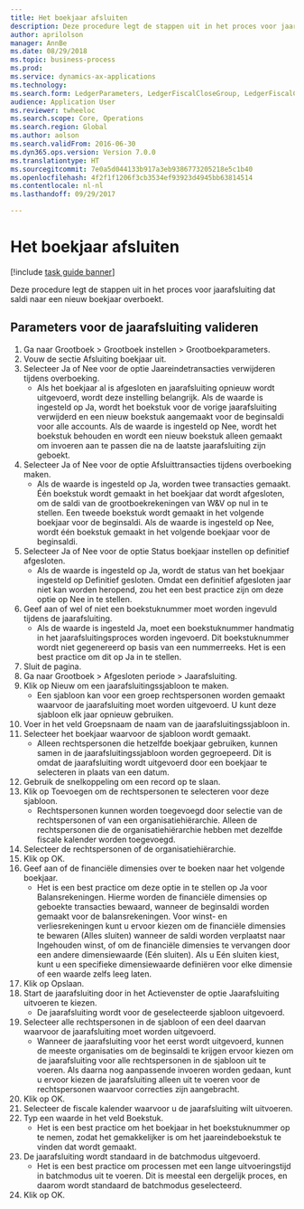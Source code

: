 ```yaml
--- 
title: Het boekjaar afsluiten
description: Deze procedure legt de stappen uit in het proces voor jaarafsluiting dat saldi naar een nieuw boekjaar overboekt.
author: aprilolson
manager: AnnBe
ms.date: 08/29/2018
ms.topic: business-process
ms.prod: 
ms.service: dynamics-ax-applications
ms.technology: 
ms.search.form: LedgerParameters, LedgerFiscalCloseGroup, LedgerFiscalCloseAddLedger, SysLookupMultiSelectGrid, LedgerFiscalCloseRunGroup
audience: Application User
ms.reviewer: twheeloc
ms.search.scope: Core, Operations
ms.search.region: Global
ms.author: aolson
ms.search.validFrom: 2016-06-30
ms.dyn365.ops.version: Version 7.0.0
ms.translationtype: HT
ms.sourcegitcommit: 7e0a5d044133b917a3eb9386773205218e5c1b40
ms.openlocfilehash: 4f2f1f1206f3cb3534ef93923d4945bb63814514
ms.contentlocale: nl-nl
ms.lasthandoff: 09/29/2017

---
```

# <a name="close-the-fiscal-year"></a>Het boekjaar afsluiten

[!include [task guide banner](../../includes/task-guide-banner.md)]

Deze procedure legt de stappen uit in het proces voor jaarafsluiting dat saldi naar een nieuw boekjaar overboekt.


## <a name="validate-year-end-close-parameters"></a>Parameters voor de jaarafsluiting valideren
1. Ga naar Grootboek > Grootboek instellen > Grootboekparameters.
2. Vouw de sectie Afsluiting boekjaar uit.
3. Selecteer Ja of Nee voor de optie Jaareindetransacties verwijderen tijdens overboeking.
    * Als het boekjaar al is afgesloten en jaarafsluiting opnieuw wordt uitgevoerd, wordt deze instelling belangrijk. Als de waarde is ingesteld op Ja, wordt het boekstuk voor de vorige jaarafsluiting verwijderd en een nieuw boekstuk aangemaakt voor de beginsaldi voor alle accounts. Als de waarde is ingesteld op Nee, wordt het boekstuk behouden en wordt een nieuw boekstuk alleen gemaakt om invoeren aan te passen die na de laatste jaarafsluiting zijn geboekt.  
4. Selecteer Ja of Nee voor de optie Afsluittransacties tijdens overboeking maken.
    * Als de waarde is ingesteld op Ja, worden twee transacties gemaakt. Één boekstuk wordt gemaakt in het boekjaar dat wordt afgesloten, om de saldi van de grootboekrekeningen van W&V op nul in te stellen. Een tweede boekstuk wordt gemaakt in het volgende boekjaar voor de beginsaldi. Als de waarde is ingesteld op Nee, wordt één boekstuk gemaakt in het volgende boekjaar voor de beginsaldi.  
5. Selecteer Ja of Nee voor de optie Status boekjaar instellen op definitief afgesloten.
    * Als de waarde is ingesteld op Ja, wordt de status van het boekjaar ingesteld op Definitief gesloten.  Omdat een definitief afgesloten jaar niet kan worden heropend, zou het een best practice zijn om deze optie op Nee in te stellen.  
6. Geef aan of wel of niet een boekstuknummer moet worden ingevuld tijdens de jaarafsluiting.
    * Als de waarde is ingesteld Ja, moet een boekstuknummer handmatig in het jaarafsluitingsproces worden ingevoerd. Dit boekstuknummer wordt niet gegenereerd op basis van een nummerreeks. Het is een best practice om dit op Ja in te stellen.  
7. Sluit de pagina.
8. Ga naar Grootboek > Afgesloten periode > Jaarafsluiting.
9. Klik op Nieuw om een jaarafsluitingssjabloon te maken.
    * Een sjabloon kan voor een groep rechtspersonen worden gemaakt waarvoor de jaarafsluiting moet worden uitgevoerd. U kunt deze sjabloon elk jaar opnieuw gebruiken.  
10. Voer in het veld Groepsnaam de naam van de jaarafsluitingssjabloon in.
11. Selecteer het boekjaar waarvoor de sjabloon wordt gemaakt.
    * Alleen rechtspersonen die hetzelfde boekjaar gebruiken, kunnen samen in de jaarafsluitingssjabloon worden gegroepeerd. Dit is omdat de jaarafsluiting wordt uitgevoerd door een boekjaar te selecteren in plaats van een datum.  
12. Gebruik de snelkoppeling om een record op te slaan.
13. Klik op Toevoegen om de rechtspersonen te selecteren voor deze sjabloon.
    * Rechtspersonen kunnen worden toegevoegd door selectie van de rechtspersonen of van een organisatiehiërarchie.  Alleen de rechtspersonen die de organisatiehiërarchie hebben met dezelfde fiscale kalender worden toegevoegd.  
14. Selecteer de rechtspersonen of de organisatiehiërarchie.
15. Klik op OK.
16. Geef aan of de financiële dimensies over te boeken naar het volgende boekjaar.
    * Het is een best practice om deze optie in te stellen op Ja voor Balansrekeningen.  Hierme worden de financiële dimensies op geboekte transacties bewaard, wanneer de beginsaldi worden gemaakt voor de balansrekeningen.  Voor winst- en verliesrekeningen kunt u ervoor kiezen om de financiële dimensies te bewaren (Alles sluiten) wanneer de saldi worden verplaatst naar Ingehouden winst, of om de financiële dimensies te vervangen door een andere dimensiewaarde (Eén sluiten). Als u Eén sluiten kiest, kunt u een specifieke dimensiewaarde definiëren voor elke dimensie of een waarde zelfs leeg laten.  
17. Klik op Opslaan.
18. Start de jaarafsluiting door in het Actievenster de optie Jaarafsluiting uitvoeren te kiezen.
    * De jaarafsluiting wordt voor de geselecteerde sjabloon uitgevoerd.  
19. Selecteer alle rechtspersonen in de sjabloon of een deel daarvan waarvoor de jaarafsluiting moet worden uitgevoerd.
    * Wanneer de jaarafsluiting voor het eerst wordt uitgevoerd, kunnen de meeste organisaties om de beginsaldi te krijgen ervoor kiezen om de jaarafsluiting voor alle rechtspersonen in de sjabloon uit te voeren. Als daarna nog aanpassende invoeren worden gedaan, kunt u ervoor kiezen de jaarafsluiting alleen uit te voeren voor de rechtspersonen waarvoor correcties zijn aangebracht.  
20. Klik op OK.
21. Selecteer de fiscale kalender waarvoor u de jaarafsluiting wilt uitvoeren.
22. Typ een waarde in het veld Boekstuk.
    * Het is een best practice om het boekjaar in het boekstuknummer op te nemen, zodat het gemakkelijker is om het jaareindeboekstuk te vinden dat wordt gemaakt.  
23. De jaarafsluiting wordt standaard in de batchmodus uitgevoerd.
    * Het is een best practice om processen met een lange uitvoeringstijd in batchmodus uit te voeren. Dit is meestal een dergelijk proces, en daarom wordt standaard de batchmodus geselecteerd.  
24. Klik op OK.


